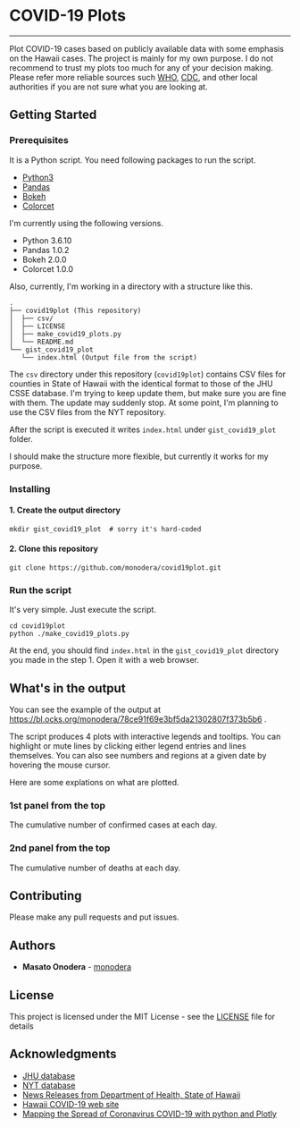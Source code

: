 # COVID-19 Plots
---

Plot COVID-19 cases based on publicly available data with some emphasis on the Hawaii cases.
The project is mainly for my own purpose.  I do not recommend to trust my plots too much for any of your decision making.
Please refer more reliable sources such [WHO](https://www.who.int), [CDC](https://www.cdc.gov/), and other local authorities if you are not sure what you are looking at.

## Getting Started

### Prerequisites

It is a Python script. You need following packages to run the script.

- [Python3](https://www.python.org/)
- [Pandas](https://pandas.pydata.org/)
- [Bokeh](https://docs.bokeh.org/en/latest/)
- [Colorcet](https://colorcet.holoviz.org/)

I'm currently using the following versions.

- Python 3.6.10
- Pandas 1.0.2
- Bokeh 2.0.0
- Colorcet 1.0.0

Also, currently,  I'm working in a directory with a structure like this.

```
.
├── covid19plot (This repository)
│  ├── csv/
│  ├── LICENSE
│  ├── make_covid19_plots.py
│  └── README.md
└── gist_covid19_plot
   └── index.html (Output file from the script)

```

The `csv` directory under this repository (`covid19plot`) contains CSV files for counties in State of Hawaii with the identical format to those of the JHU CSSE database.  I'm trying to keep update them, but make sure you are fine with them.  The update may suddenly stop.  At some point, I'm planning to use the CSV files from the NYT repository.

After the script is executed it writes `index.html` under `gist_covid19_plot` folder.

I should make the structure more flexible, but currently it works for my purpose.


### Installing

#### 1. Create the output directory

```
mkdir gist_covid19_plot  # sorry it's hard-coded
```

#### 2. Clone this repository

```
git clone https://github.com/monodera/covid19plot.git
```


### Run the script


It's very simple.  Just execute the script.

```
cd covid19plot
python ./make_covid19_plots.py
```

At the end, you should find `index.html` in the `gist_covid19_plot` directory you made in the step 1. Open it with a web browser.


## What's in the output

You can see the example of the output at https://bl.ocks.org/monodera/78ce91f69e3bf5da21302807f373b5b6 .

The script produces 4 plots with interactive legends and tooltips.  You can highlight or mute lines by clicking either legend entries and lines themselves.  You can also see numbers and regions at a given date by hovering the mouse cursor.

Here are some explations on what are plotted.

### 1st panel from the top

The cumulative number of confirmed cases at each day.


### 2nd panel from the top

The cumulative number of deaths at each day.


## Contributing

Please make any pull requests and put issues.


## Authors

- **Masato Onodera** - [monodera](https://github.com/monodera)

## License


This project is licensed under the MIT License - see the [LICENSE](LICENSE) file for details

## Acknowledgments


- [JHU database](https://github.com/CSSEGISandData/COVID-19)
- [NYT database](https://github.com/nytimes/covid-19-data)
- [News Releases from Department of Health, State of Hawaii](https://health.hawaii.gov/news/category/corona-virus/)
- [Hawaii COVID-19 web site](https://hawaiicovid19.com/)
- [Mapping the Spread of Coronavirus COVID-19 with python and Plotly](https://medium.com/analytics-vidhya/mapping-the-spread-of-coronavirus-covid-19-d7830c4282e)

